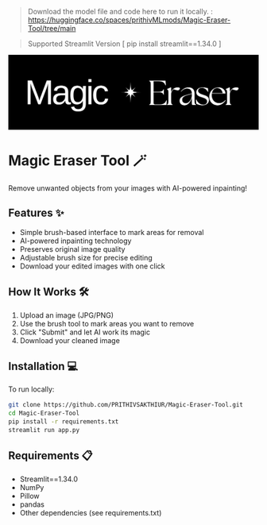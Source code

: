 > Download the model file and code here to run it locally. : https://huggingface.co/spaces/prithivMLmods/Magic-Eraser-Tool/tree/main


> Supported Streamlit Version [ pip install streamlit==1.34.0 ]

![App Screenshot](assets/magic-eraser.png)  <!-- Replace with actual screenshot path -->

# Magic Eraser Tool 🪄

Remove unwanted objects from your images with AI-powered inpainting!

## Features ✨

- Simple brush-based interface to mark areas for removal
- AI-powered inpainting technology
- Preserves original image quality
- Adjustable brush size for precise editing
- Download your edited images with one click

## How It Works 🛠️

1. Upload an image (JPG/PNG)
2. Use the brush tool to mark areas you want to remove
3. Click "Submit" and let AI work its magic
4. Download your cleaned image

## Installation 💻

To run locally:

```bash
git clone https://github.com/PRITHIVSAKTHIUR/Magic-Eraser-Tool.git
cd Magic-Eraser-Tool
pip install -r requirements.txt
streamlit run app.py
```

## Requirements 📋
- Streamlit==1.34.0
- NumPy
- Pillow
- pandas
- Other dependencies (see requirements.txt)
